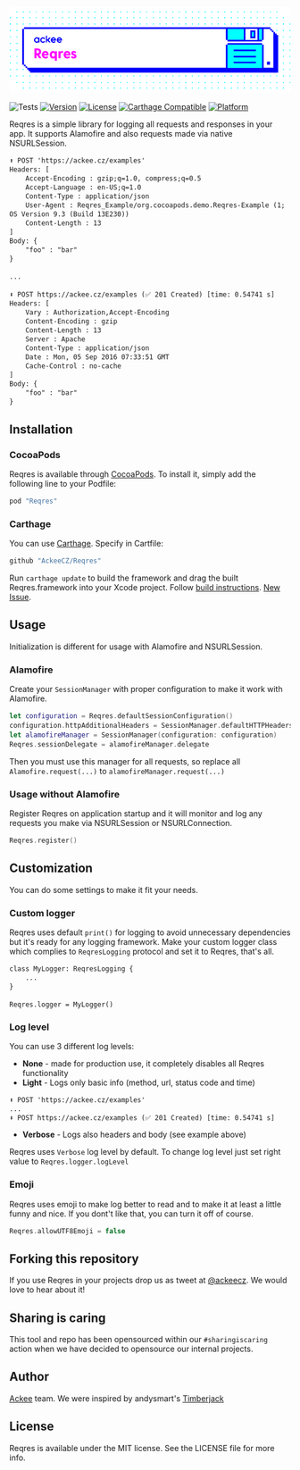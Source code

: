 ![ackee|Reqres](Resources/cover-image.png)

![Tests](https://github.com/AckeeCZ/ACKategories/workflows/Tests/badge.svg)
[![Version](https://img.shields.io/cocoapods/v/Reqres.svg?style=flat)](http://cocoapods.org/pods/Reqres)
[![License](https://img.shields.io/cocoapods/l/Reqres.svg?style=flat)](http://cocoapods.org/pods/Reqres)
[![Carthage Compatible](https://img.shields.io/badge/Carthage-compatible-4BC51D.svg?style=flat)](https://github.com/Carthage/Carthage)
[![Platform](https://img.shields.io/cocoapods/p/Reqres.svg?style=flat)](http://cocoapods.org/pods/Reqres)

Reqres is a simple library for logging all requests and responses in your app. It supports Alamofire and also requests made via native NSURLSession.

```
⬆️ POST 'https://ackee.cz/examples'
Headers: [
    Accept-Encoding : gzip;q=1.0, compress;q=0.5
    Accept-Language : en-US;q=1.0
    Content-Type : application/json
    User-Agent : Reqres_Example/org.cocoapods.demo.Reqres-Example (1; OS Version 9.3 (Build 13E230))
    Content-Length : 13
]
Body: {
    "foo" : "bar"
}

...

⬇️ POST https://ackee.cz/examples (✅ 201 Created) [time: 0.54741 s]
Headers: [
    Vary : Authorization,Accept-Encoding
    Content-Encoding : gzip
    Content-Length : 13
    Server : Apache
    Content-Type : application/json
    Date : Mon, 05 Sep 2016 07:33:51 GMT
    Cache-Control : no-cache
]
Body: {
    "foo" : "bar"
}
```

## Installation

### CocoaPods

Reqres is available through [CocoaPods](http://cocoapods.org). To install
it, simply add the following line to your Podfile:

```ruby
pod "Reqres"
```

### Carthage

You can use [Carthage](https://github.com/Carthage/Carthage).
Specify in Cartfile:

```ruby
github "AckeeCZ/Reqres"
```

Run `carthage update` to build the framework and drag the built Reqres.framework into your Xcode project. Follow [build instructions](https://github.com/Carthage/Carthage#getting-started). [New Issue](https://github.com/AckeeCZ/Reqres/issues/new).

## Usage
Initialization is different for usage with Alamofire and NSURLSession.

### Alamofire
Create your `SessionManager` with proper configuration to make it work with Alamofire.
```swift
let configuration = Reqres.defaultSessionConfiguration()
configuration.httpAdditionalHeaders = SessionManager.defaultHTTPHeaders
let alamofireManager = SessionManager(configuration: configuration)
Reqres.sessionDelegate = alamofireManager.delegate
```
Then you must use this manager for all requests, so replace all `Alamofire.request(...)` to `alamofireManager.request(...)`

### Usage without Alamofire
Register Reqres on application startup and it will monitor and log any requests you make via NSURLSession or NSURLConnection.

```swift
Reqres.register()
```

## Customization
You can do some settings to make it fit your needs.

### Custom logger
Reqres uses default `print()` for logging to avoid unnecessary dependencies but it's ready for any logging framework. Make your custom logger class which complies to `ReqresLogging` protocol and set it to Reqres, that's all.
```
class MyLogger: ReqresLogging {
    ...
}

Reqres.logger = MyLogger()
```

### Log level
You can use 3 different log levels:
- **None** - made for production use, it completely disables all Reqres functionality
- **Light** - Logs only basic info (method, url, status code and time)
```
⬆️ POST 'https://ackee.cz/examples'
...
⬇️ POST https://ackee.cz/examples (✅ 201 Created) [time: 0.54741 s]
```
- **Verbose** - Logs also headers and body (see example above)

Reqres uses `Verbose` log level by default. To change log level just set right value to `Reqres.logger.logLevel`

### Emoji
Reqres uses emoji to make log better to read and to make it at least a little funny and nice. If you dont't like that, you can turn it off of course.
```swift
Reqres.allowUTF8Emoji = false
```

## Forking this repository
If you use Reqres in your projects drop us as tweet at [@ackeecz][1]. We would love to hear about it!

## Sharing is caring
This tool and repo has been opensourced within our `#sharingiscaring` action when we have decided to opensource our internal projects.

## Author

[Ackee](https://www.ackee.cz) team. We were inspired by andysmart's [Timberjack](https://github.com/andysmart/Timberjack)

## License

Reqres is available under the MIT license. See the LICENSE file for more info.

[1]:	https://twitter.com/AckeeCZ
